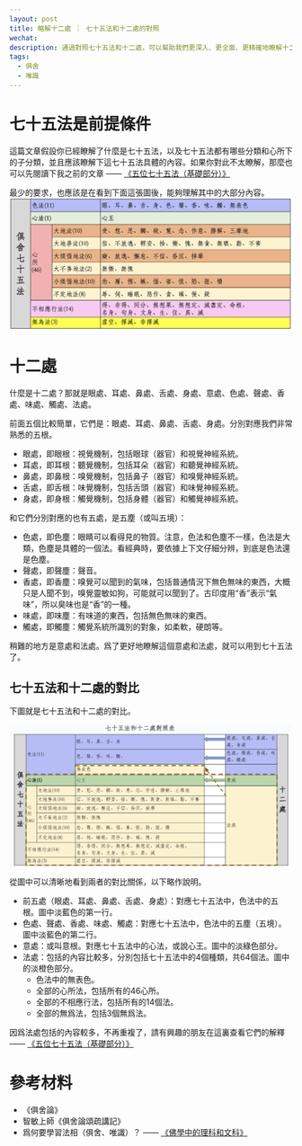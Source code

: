 ```yaml
---
layout: post
title: 略解十二處 ｜ 七十五法和十二處的對照
wechat: 
description: 通過對照七十五法和十二處，可以幫助我們更深入、更全面、更精確地瞭解十二處。
tags:
  - 俱舍
  - 唯識
---
```


# 七十五法是前提條件

這篇文章假設你已經瞭解了什麼是七十五法，以及七十五法都有哪些分類和心所下的子分類，並且應該瞭解下這七十五法具體的內容。如果你對此不太瞭解，那麼也可以先閱讀下我之前的文章 —— [《五位七十五法（基礎部分）》](https://mp.weixin.qq.com/s/chSlBrFIIE2vLnN1Q-FoGg)

最少的要求，也應該是在看到下面這張圖後，能夠理解其中的大部分內容。
![俱舍七十五法](../images/img-75b.png)

# 十二處

什麼是十二處？那就是眼處、耳處、鼻處、舌處、身處、意處、色處、聲處、香處、味處、觸處、法處。

前面五個比較簡單，它們是：眼處、耳處、鼻處、舌處、身處。分別對應我們非常熟悉的五根。
* 眼處，即眼根：視覺機制，包括眼球（器官）和視覺神經系統。 
* 耳處，即耳根：聽覺機制，包括耳朵（器官）和聽覺神經系統。
* 鼻處，即鼻根：嗅覺機制，包括鼻子（器官）和嗅覺神經系統。
* 舌處，即舌根：味覺機制，包括舌頭（器官）和味覺神經系統。
* 身處，即身根：觸覺機制，包括身體（器官）和觸覺神經系統。

和它們分別對應的也有五處，是五塵（或叫五境）：
* 色處，即色塵：眼睛可以看得見的物質。注意，色法和色塵不一樣，色法是大類，色塵是具體的一個法。看經典時，要依據上下文仔細分辨，到底是色法還是色塵。
* 聲處，即聲塵：聲音。
* 香處，即香塵：嗅覺可以聞到的氣味，包括普通情況下無色無味的東西，大概只是人聞不到，嗅覺靈敏如狗，可能就可以聞到了。古印度用“香”表示“氣味”，所以臭味也是“香”的一種。
* 味處，即味塵：有味道的東西，包括無色無味的東西。
* 觸處，即觸塵：觸覺系統所識別的對象，如柔軟，硬朗等。

稍難的地方是意處和法處。爲了更好地瞭解這個意處和法處，就可以用到七十五法了。

## 七十五法和十二處的對比

下圖就是七十五法和十二處的對比。

![七十五法和十二處的對比](../images/img-abhidharmakosa-bhasya-75-for-12-dvadasayatanani.png)

從圖中可以清晰地看到兩者的對比關係，以下略作說明。

* 前五處（眼處、耳處、鼻處、舌處、身處）：對應七十五法中，色法中的五根。圖中淡藍色的第一行。
* 色處、聲處、香處、味處、觸處：對應七十五法中，色法中的五塵（五境）。圖中淡藍色的第二行。
* 意處：或叫意根。對應七十五法中的心法，或說心王。圖中的淡綠色部分。
* 法處：包括的內容比較多，分別包括七十五法中的4個種類，共64個法。圖中的淡橙色部分。
  * 色法中的無表色。
  * 全部的心所法，包括所有的46心所。
  * 全部的不相應行法，包括所有的14個法。
  * 全部的無爲法，包括3個無爲法。

因爲法處包括的內容較多，不再重複了，請有興趣的朋友在這裏查看它們的解釋 —— [《五位七十五法（基礎部分）》](https://mp.weixin.qq.com/s/chSlBrFIIE2vLnN1Q-FoGg)

# 參考材料

* 《俱舍論》
* 智敏上師《俱舍論頌疏講記》
* 爲何要學習法相（俱舍、唯識）？ —— [《佛學中的理科和文科》](https://mp.weixin.qq.com/s/YZ-UaEJE9ICBnpapzVq3OQ)

